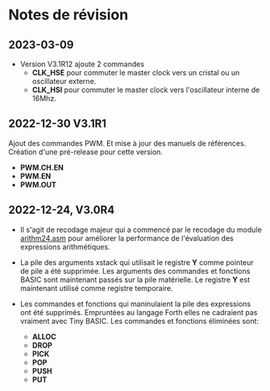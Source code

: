 # Notes de révision

## 2023-03-09 

* Version V3.1R12 ajoute 2 commandes 
    * **CLK_HSE** pour commuter le master clock vers un cristal ou un oscillateur externe.
    * **CLK_HSI** pour commuter le master clock vers l'oscillateur interne de 16Mhz.  

## 2022-12-30 V3.1R1 

Ajout des commandes PWM. Et mise à jour des manuels de références. Création d'une pré-release pour cette version.

*  __PWM.CH.EN__
* __PWM.EN__
* __PWM.OUT__ 


## 2022-12-24, V3.0R4
* Il s'agit de recodage majeur qui a commencé par le recodage du module [arithm24.asm](arithm24.asm) pour améliorer la performance de l'évaluation des expressions arithmétiques.

* La pile des arguments xstack qui utilisait le registre **Y** comme pointeur de pile a été supprimée. Les arguments des commandes et fonctions BASIC sont maintenant passés sur la pile matérielle.
Le registre **Y** est maintenant utilisé comme registre temporaire. 

* Les commandes et fonctions qui maninulaient la pile des expressions ont été supprimés. Empruntées au langage Forth elles ne cadraient pas vraiment avec Tiny BASIC. Les commandes et fonctions éliminées sont: 
    * **ALLOC** 
    * **DROP**
    * **PICK**
    * **POP** 
    * **PUSH**
    * **PUT** 


